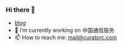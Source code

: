 ### Hi there 👋

- [blog](https://blog-cn.curatorc.com)
- 🔭 I’m currently working on 中国通信服务
- 📫 How to reach me: mail@curatorc.com

<!--
**CuratorC/CuratorC** is a ✨ _special_ ✨ repository because its `README.md` (this file) appears on your GitHub profile.

Here are some ideas to get you started:

- 🔭 I’m currently working on ...
- 🌱 I’m currently learning ...
- 👯 I’m looking to collaborate on ...
- 🤔 I’m looking for help with ...
- 💬 Ask me about ...
- 📫 How to reach me: ...
- 😄 Pronouns: ...
- ⚡ Fun fact: ...
-->
